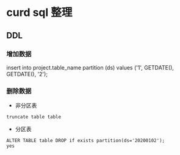 # curd sql 整理


## DDL


### 增加数据
insert into project.table_name partition (ds) values ('1', GETDATE(), GETDATE(), '2');


### 删除数据
- 非分区表

```
truncate table table
```

- 分区表
```
ALTER TABLE table DROP if exists partition(ds='20200102');
yes
```
